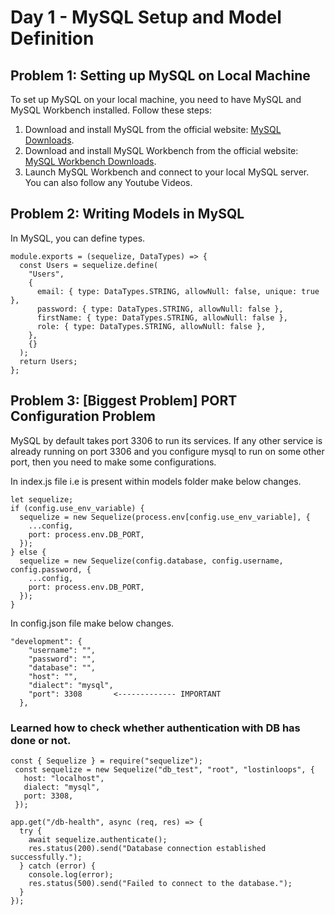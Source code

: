 # Day 1 - MySQL Setup and Model Definition

## Problem 1: Setting up MySQL on Local Machine

To set up MySQL on your local machine, you need to have MySQL and MySQL Workbench installed. Follow these steps:

1. Download and install MySQL from the official website: [MySQL Downloads](https://dev.mysql.com/downloads/).
2. Download and install MySQL Workbench from the official website: [MySQL Workbench Downloads](https://dev.mysql.com/downloads/workbench/).
3. Launch MySQL Workbench and connect to your local MySQL server.
   You can also follow any Youtube Videos.

## Problem 2: Writing Models in MySQL

In MySQL, you can define types.

```mysql
module.exports = (sequelize, DataTypes) => {
  const Users = sequelize.define(
    "Users",
    {
      email: { type: DataTypes.STRING, allowNull: false, unique: true },
      password: { type: DataTypes.STRING, allowNull: false },
      firstName: { type: DataTypes.STRING, allowNull: false },
      role: { type: DataTypes.STRING, allowNull: false },
    },
    {}
  );
  return Users;
};

```

## Problem 3: [Biggest Problem] PORT Configuration Problem

MySQL by default takes port 3306 to run its services. If any other service is already running on port 3306 and you configure mysql to run on some other port, then you need to make some configurations.

In index.js file i.e is present within models folder make below changes.

```mysql
let sequelize;
if (config.use_env_variable) {
  sequelize = new Sequelize(process.env[config.use_env_variable], {
    ...config,
    port: process.env.DB_PORT,
  });
} else {
  sequelize = new Sequelize(config.database, config.username, config.password, {
    ...config,
    port: process.env.DB_PORT,
  });
}
```

In config.json file make below changes.

```
"development": {
    "username": "",
    "password": "",
    "database": "",
    "host": "",
    "dialect": "mysql",
    "port": 3308       <------------- IMPORTANT
  },
```

### Learned how to check whether authentication with DB has done or not.

```mysql
const { Sequelize } = require("sequelize");
 const sequelize = new Sequelize("db_test", "root", "lostinloops", {
   host: "localhost",
   dialect: "mysql",
   port: 3308,
 });

app.get("/db-health", async (req, res) => {
  try {
    await sequelize.authenticate();
    res.status(200).send("Database connection established successfully.");
  } catch (error) {
    console.log(error);
    res.status(500).send("Failed to connect to the database.");
  }
});
```
